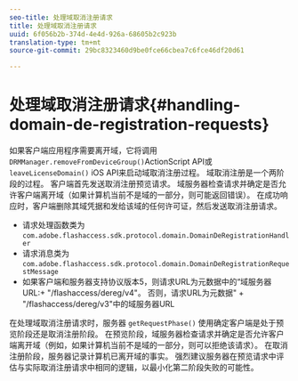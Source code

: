 ```yaml
---
seo-title: 处理域取消注册请求
title: 处理域取消注册请求
uuid: 6f056b2b-374d-4e4d-926a-68605b2c923b
translation-type: tm+mt
source-git-commit: 29bc8323460d9be0fce66cbea7c6fce46df20d61

---
```



# 处理域取消注册请求{#handling-domain-de-registration-requests}

如果客户端应用程序需要离开域，它将调用 `DRMManager.removeFromDeviceGroup()`ActionScript API或 `leaveLicenseDomain()` iOS API来启动域取消注册过程。 域取消注册是一个两阶段的过程。 客户端首先发送取消注册预览请求。 域服务器检查请求并确定是否允许客户端离开域（如果计算机当前不是域的一部分，则可能返回错误）。 在成功响应时，客户端删除其域凭据和发给该域的任何许可证，然后发送取消注册请求。

* 请求处理函数类为 `com.adobe.flashaccess.sdk.protocol.domain.DomainDeRegistrationHandler`
* 请求消息类为 `com.adobe.flashaccess.sdk.protocol.domain.DomainDeRegistrationRequestMessage`
* 如果客户端和服务器支持协议版本5，则请求URL为元数据中的“域服务器URL:+ &quot;/flashaccess/dereg/v4&quot;。 否则，请求URL为元数据&quot; + &quot;/flashaccess/dereg/v3&quot;中的域服务器URL

在处理域取消注册请求时，服务器 `getRequestPhase()` 使用确定客户端是处于预览阶段还是取消注册阶段。 在预览阶段，域服务器检查请求并确定是否允许客户端离开域（例如，如果计算机当前不是域的一部分，则可以拒绝该请求）。 在取消注册阶段，服务器记录计算机已离开域的事实。 强烈建议服务器在预览请求中评估与实际取消注册请求中相同的逻辑，以最小化第二阶段失败的可能性。
